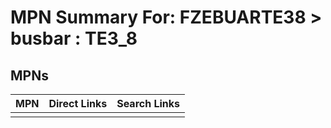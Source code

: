 



# MPN Summary For: FZEBUARTE38 > busbar : TE3_8

## MPNs
  

|MPN|Direct Links|Search Links|
| :--- | :--- | :--- |
||||
